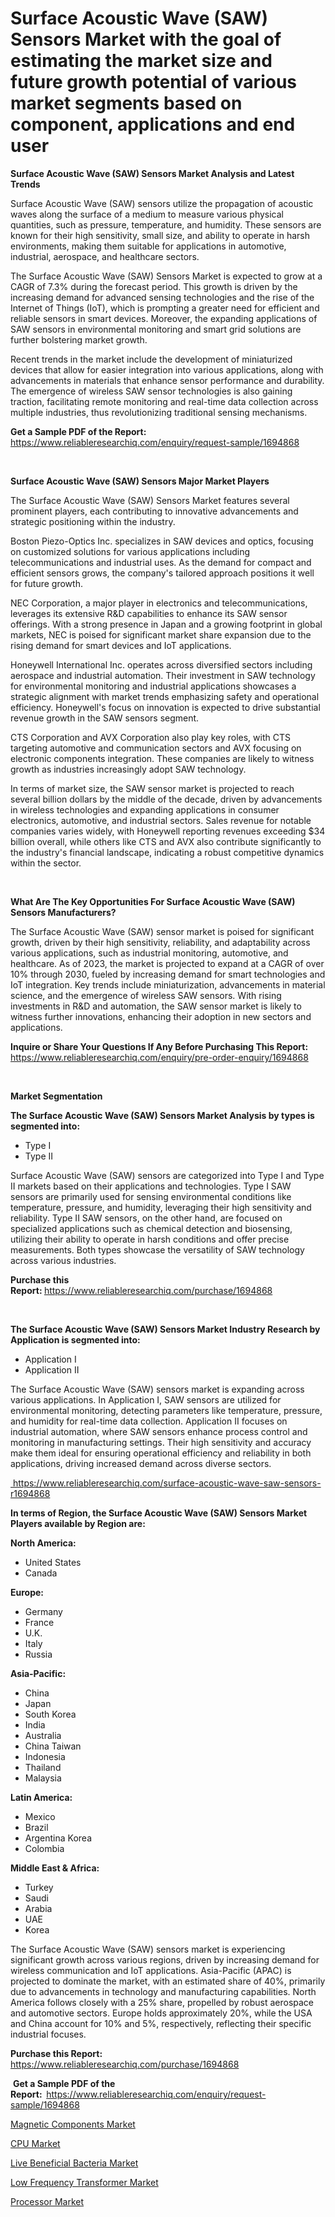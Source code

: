<p><h1>Surface Acoustic Wave (SAW) Sensors Market with the goal of estimating the market size and future growth potential of various market segments based on component, applications and end user</h1></p><p><strong>Surface Acoustic Wave (SAW) Sensors Market Analysis and Latest Trends</strong></p>
<p><p>Surface Acoustic Wave (SAW) sensors utilize the propagation of acoustic waves along the surface of a medium to measure various physical quantities, such as pressure, temperature, and humidity. These sensors are known for their high sensitivity, small size, and ability to operate in harsh environments, making them suitable for applications in automotive, industrial, aerospace, and healthcare sectors.</p><p>The Surface Acoustic Wave (SAW) Sensors Market is expected to grow at a CAGR of 7.3% during the forecast period. This growth is driven by the increasing demand for advanced sensing technologies and the rise of the Internet of Things (IoT), which is prompting a greater need for efficient and reliable sensors in smart devices. Moreover, the expanding applications of SAW sensors in environmental monitoring and smart grid solutions are further bolstering market growth.</p><p>Recent trends in the market include the development of miniaturized devices that allow for easier integration into various applications, along with advancements in materials that enhance sensor performance and durability. The emergence of wireless SAW sensor technologies is also gaining traction, facilitating remote monitoring and real-time data collection across multiple industries, thus revolutionizing traditional sensing mechanisms.</p></p>
<p><strong>Get a Sample PDF of the Report:&nbsp;</strong> <a href="https://www.reliableresearchiq.com/enquiry/request-sample/1694868?utm_campaign=1121&utm_medium=2&utm_source=Github&utm_content=ia&utm_term=17122024&utm_id=surface-acoustic-wave-saw-sensors">https://www.reliableresearchiq.com/enquiry/request-sample/1694868</a></p>
<p>&nbsp;</p>
<p><strong>Surface Acoustic Wave (SAW) Sensors Major Market Players</strong></p>
<p><p>The Surface Acoustic Wave (SAW) Sensors Market features several prominent players, each contributing to innovative advancements and strategic positioning within the industry.</p><p>Boston Piezo-Optics Inc. specializes in SAW devices and optics, focusing on customized solutions for various applications including telecommunications and industrial uses. As the demand for compact and efficient sensors grows, the company's tailored approach positions it well for future growth.</p><p>NEC Corporation, a major player in electronics and telecommunications, leverages its extensive R&D capabilities to enhance its SAW sensor offerings. With a strong presence in Japan and a growing footprint in global markets, NEC is poised for significant market share expansion due to the rising demand for smart devices and IoT applications.</p><p>Honeywell International Inc. operates across diversified sectors including aerospace and industrial automation. Their investment in SAW technology for environmental monitoring and industrial applications showcases a strategic alignment with market trends emphasizing safety and operational efficiency. Honeywell's focus on innovation is expected to drive substantial revenue growth in the SAW sensors segment.</p><p>CTS Corporation and AVX Corporation also play key roles, with CTS targeting automotive and communication sectors and AVX focusing on electronic components integration. These companies are likely to witness growth as industries increasingly adopt SAW technology.</p><p>In terms of market size, the SAW sensor market is projected to reach several billion dollars by the middle of the decade, driven by advancements in wireless technologies and expanding applications in consumer electronics, automotive, and industrial sectors. Sales revenue for notable companies varies widely, with Honeywell reporting revenues exceeding $34 billion overall, while others like CTS and AVX also contribute significantly to the industry's financial landscape, indicating a robust competitive dynamics within the sector.</p></p>
<p>&nbsp;</p>
<p><strong>What Are The Key Opportunities For Surface Acoustic Wave (SAW) Sensors Manufacturers?</strong></p>
<p><p>The Surface Acoustic Wave (SAW) sensor market is poised for significant growth, driven by their high sensitivity, reliability, and adaptability across various applications, such as industrial monitoring, automotive, and healthcare. As of 2023, the market is projected to expand at a CAGR of over 10% through 2030, fueled by increasing demand for smart technologies and IoT integration. Key trends include miniaturization, advancements in material science, and the emergence of wireless SAW sensors. With rising investments in R&D and automation, the SAW sensor market is likely to witness further innovations, enhancing their adoption in new sectors and applications.</p></p>
<p><strong>Inquire or Share Your Questions If Any Before Purchasing This Report:</strong> <a href="https://www.reliableresearchiq.com/enquiry/pre-order-enquiry/1694868?utm_campaign=1121&utm_medium=2&utm_source=Github&utm_content=ia&utm_term=17122024&utm_id=surface-acoustic-wave-saw-sensors">https://www.reliableresearchiq.com/enquiry/pre-order-enquiry/1694868</a></p>
<p>&nbsp;</p>
<p><strong>Market Segmentation</strong></p>
<p><strong>The Surface Acoustic Wave (SAW) Sensors Market Analysis by types is segmented into:</strong></p>
<p><ul><li>Type I</li><li>Type II</li></ul></p>
<p><p>Surface Acoustic Wave (SAW) sensors are categorized into Type I and Type II markets based on their applications and technologies. Type I SAW sensors are primarily used for sensing environmental conditions like temperature, pressure, and humidity, leveraging their high sensitivity and reliability. Type II SAW sensors, on the other hand, are focused on specialized applications such as chemical detection and biosensing, utilizing their ability to operate in harsh conditions and offer precise measurements. Both types showcase the versatility of SAW technology across various industries.</p></p>
<p><strong>Purchase this Report:&nbsp;</strong><a href="https://www.reliableresearchiq.com/purchase/1694868?utm_campaign=1121&utm_medium=2&utm_source=Github&utm_content=ia&utm_term=17122024&utm_id=surface-acoustic-wave-saw-sensors">https://www.reliableresearchiq.com/purchase/1694868</a></p>
<p>&nbsp;</p>
<p><strong>The Surface Acoustic Wave (SAW) Sensors Market Industry Research by Application is segmented into:</strong></p>
<p><ul><li>Application I</li><li>Application II</li></ul></p>
<p><p>The Surface Acoustic Wave (SAW) sensors market is expanding across various applications. In Application I, SAW sensors are utilized for environmental monitoring, detecting parameters like temperature, pressure, and humidity for real-time data collection. Application II focuses on industrial automation, where SAW sensors enhance process control and monitoring in manufacturing settings. Their high sensitivity and accuracy make them ideal for ensuring operational efficiency and reliability in both applications, driving increased demand across diverse sectors.</p></p>
<p><a href="https://www.reliableresearchiq.com/surface-acoustic-wave-saw-sensors-r1694868?utm_campaign=1121&utm_medium=2&utm_source=Github&utm_content=ia&utm_term=17122024&utm_id=surface-acoustic-wave-saw-sensors">&nbsp;https://www.reliableresearchiq.com/surface-acoustic-wave-saw-sensors-r1694868</a></p>
<p><strong>In terms of Region, the Surface Acoustic Wave (SAW) Sensors Market Players available by Region are:</strong></p>
<p>
    <p> <strong> North America: </strong>
        <ul>
            <li>United States</li>
            <li>Canada</li>
        </ul>
        </p> 
    <p> <strong> Europe: </strong>
        <ul>
            <li>Germany</li>
            <li>France</li>
            <li>U.K.</li>
            <li>Italy</li>
            <li>Russia</li>
        </ul>
        </p> 
    <p> <strong> Asia-Pacific: </strong>
        <ul>
            <li>China</li>
            <li>Japan</li>
            <li>South Korea</li>
            <li>India</li>
            <li>Australia</li>
            <li>China Taiwan</li>
            <li>Indonesia</li>
            <li>Thailand</li>
            <li>Malaysia</li>
        </ul>
        </p> 
    <p> <strong> Latin America: </strong>
        <ul>
            <li>Mexico</li>
            <li>Brazil</li>
            <li>Argentina Korea</li>
            <li>Colombia</li>
        </ul>
        </p> 
    <p> <strong> Middle East & Africa: </strong>
        <ul>
            <li>Turkey</li>
            <li>Saudi</li>
            <li>Arabia</li>
            <li>UAE</li>
            <li>Korea</li>
        </ul>
    </p>
    </p>
<p><p>The Surface Acoustic Wave (SAW) sensors market is experiencing significant growth across various regions, driven by increasing demand for wireless communication and IoT applications. Asia-Pacific (APAC) is projected to dominate the market, with an estimated share of 40%, primarily due to advancements in technology and manufacturing capabilities. North America follows closely with a 25% share, propelled by robust aerospace and automotive sectors. Europe holds approximately 20%, while the USA and China account for 10% and 5%, respectively, reflecting their specific industrial focuses.</p></p>
<p><strong>Purchase this Report: </strong><a href="https://www.reliableresearchiq.com/purchase/1694868?utm_campaign=1121&utm_medium=2&utm_source=Github&utm_content=ia&utm_term=17122024&utm_id=surface-acoustic-wave-saw-sensors">https://www.reliableresearchiq.com/purchase/1694868</a></p>
<p>&nbsp;<strong>Get a Sample PDF of the Report:&nbsp;&nbsp;</strong><a href="https://www.reliableresearchiq.com/enquiry/request-sample/1694868?utm_campaign=1121&utm_medium=2&utm_source=Github&utm_content=ia&utm_term=17122024&utm_id=surface-acoustic-wave-saw-sensors">https://www.reliableresearchiq.com/enquiry/request-sample/1694868</a></p>
<p><strong></strong></p>
<p><p><a href="https://www.linkedin.com/pulse/f-my-mkt-intel-xkfif?utm_campaign=1121&utm_medium=2&utm_source=Github&utm_content=ia&utm_term=17122024&utm_id=surface-acoustic-wave-saw-sensors">Magnetic Components Market</a></p><p><a href="https://www.linkedin.com/pulse/c-glance-reports-anmec?utm_campaign=1121&utm_medium=2&utm_source=Github&utm_content=ia&utm_term=17122024&utm_id=surface-acoustic-wave-saw-sensors">CPU Market</a></p><p><a href="https://www.linkedin.com/pulse/navigating-live-beneficial-bacteria-market-size-using-sy4of?utm_campaign=1121&utm_medium=2&utm_source=Github&utm_content=ia&utm_term=17122024&utm_id=surface-acoustic-wave-saw-sensors">Live Beneficial Bacteria Market</a></p><p><a href="https://www.linkedin.com/pulse/low-frequency-transformer-market-analysis-report-2024-2031-k9t9e?utm_campaign=1121&utm_medium=2&utm_source=Github&utm_content=ia&utm_term=17122024&utm_id=surface-acoustic-wave-saw-sensors">Low Frequency Transformer Market</a></p><p><a href="https://www.linkedin.com/pulse/in-depth-investigation-processor-market-projected-cagr-148-8oxbe?utm_campaign=1121&utm_medium=2&utm_source=Github&utm_content=ia&utm_term=17122024&utm_id=surface-acoustic-wave-saw-sensors">Processor Market</a></p></p>